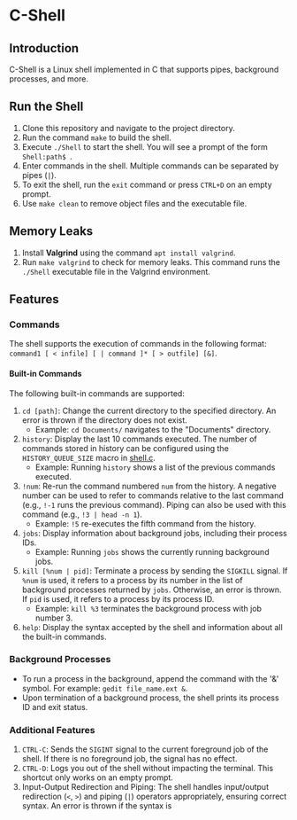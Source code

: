 # C-Shell

## Introduction

C-Shell is a Linux shell implemented in C that supports pipes, background processes, and more.

## Run the Shell

1. Clone this repository and navigate to the project directory.
2. Run the command `make` to build the shell.
3. Execute `./Shell` to start the shell. You will see a prompt of the form `Shell:path$ `.
4. Enter commands in the shell. Multiple commands can be separated by pipes (`|`).
5. To exit the shell, run the `exit` command or press `CTRL+D` on an empty prompt.
6. Use `make clean` to remove object files and the executable file.

## Memory Leaks

1. Install **Valgrind** using the command `apt install valgrind`.
2. Run `make valgrind` to check for memory leaks. This command runs the `./Shell` executable file in the Valgrind environment.

## Features

### Commands

The shell supports the execution of commands in the following format: `command1 [ < infile] [ | command ]* [ > outfile] [&]`.

#### Built-in Commands

The following built-in commands are supported:

1. `cd [path]`: Change the current directory to the specified directory. An error is thrown if the directory does not exist.
   - Example: `cd Documents/` navigates to the "Documents" directory.
2. `history`: Display the last 10 commands executed. The number of commands stored in history can be configured using the `HISTORY_QUEUE_SIZE` macro in [shell.c](shell.c).
   - Example: Running `history` shows a list of the previous commands executed.
3. `!num`: Re-run the command numbered `num` from the history. A negative number can be used to refer to commands relative to the last command (e.g., `!-1` runs the previous command). Piping can also be used with this command (e.g., `!3 | head -n 1`).
   - Example: `!5` re-executes the fifth command from the history.
4. `jobs`: Display information about background jobs, including their process IDs.
   - Example: Running `jobs` shows the currently running background jobs.
5. `kill [%num | pid]`: Terminate a process by sending the `SIGKILL` signal. If `%num` is used, it refers to a process by its number in the list of background processes returned by `jobs`. Otherwise, an error is thrown. If `pid` is used, it refers to a process by its process ID.
   - Example: `kill %3` terminates the background process with job number 3.
6. `help`: Display the syntax accepted by the shell and information about all the built-in commands.

### Background Processes

- To run a process in the background, append the command with the '&' symbol. For example: `gedit file_name.ext &`.
- Upon termination of a background process, the shell prints its process ID and exit status.

### Additional Features

1. `CTRL-C`: Sends the `SIGINT` signal to the current foreground job of the shell. If there is no foreground job, the signal has no effect.
2. `CTRL-D`: Logs you out of the shell without impacting the terminal. This shortcut only works on an empty prompt.
3. Input-Output Redirection and Piping: The shell handles input/output redirection (`<`, `>`) and piping (`|`) operators appropriately, ensuring correct syntax. An error is thrown if the syntax is

